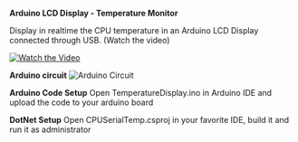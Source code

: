 **Arduino LCD Display - Temperature Monitor**

Display in realtime the CPU temperature in an Arduino LCD Display connected through USB.
(Watch the video)


[![Watch the Video](https://i.imgur.com/TEey5CA.jpeg)](https://youtube.com/shorts/--GXCF6WqfE)

**Arduino circuit** 
![Arduino Circuit](https://www.makerhero.com/wp-content/uploads/2011/09/Ligacao-LCD-HD44780-Backlight-Azul_bb.png.webp)

**Arduino Code Setup**
Open TemperatureDisplay.ino in Arduino IDE and upload the code to your arduino  board

**DotNet Setup**
Open CPUSerialTemp.csproj in your favorite IDE, build it and run it as administrator
